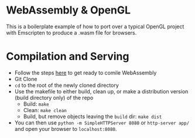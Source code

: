 # WebAssembly & OpenGL

This is a boilerplate example of how to port over a typical OpenGL project with Emscripten to produce a .wasm file for browsers.

# Compilation and Serving

- Follow the steps [here](http://webassembly.org/getting-started/developers-guide/) to get ready to comile WebAssembly
- Git Clone
- `cd` to the root of the newly cloned directory
- Use the makefile to either build, clean up, or make a distribution version (build directory only) of the repo
    - Build: `make`
    - Clean: `make clean`
    - Build, but remove objects leaving the `build` dir: `make dist`
- You can then use `python -m SimpleHTTPServer 8080` or `http-server app/` and open your browser to `localhost:8080`.

